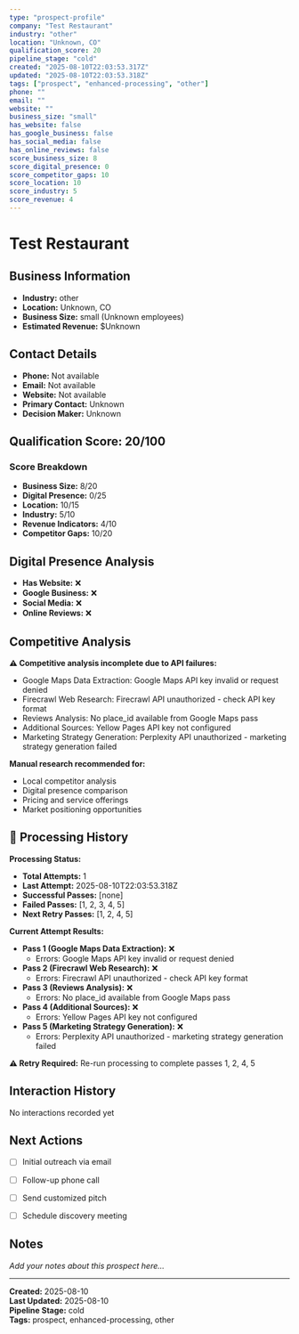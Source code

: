 ```yaml
---
type: "prospect-profile"
company: "Test Restaurant"
industry: "other"
location: "Unknown, CO"
qualification_score: 20
pipeline_stage: "cold"
created: "2025-08-10T22:03:53.317Z"
updated: "2025-08-10T22:03:53.318Z"
tags: ["prospect", "enhanced-processing", "other"]
phone: ""
email: ""
website: ""
business_size: "small"
has_website: false
has_google_business: false
has_social_media: false
has_online_reviews: false
score_business_size: 8
score_digital_presence: 0
score_competitor_gaps: 10
score_location: 10
score_industry: 5
score_revenue: 4
---
```


# Test Restaurant

## Business Information

- **Industry:** other
- **Location:** Unknown, CO
- **Business Size:** small (Unknown employees)
- **Estimated Revenue:** $Unknown


## Contact Details

- **Phone:** Not available
- **Email:** Not available
- **Website:** Not available
- **Primary Contact:** Unknown
- **Decision Maker:** Unknown


## Qualification Score: 20/100

### Score Breakdown
- **Business Size:** 8/20
- **Digital Presence:** 0/25
- **Location:** 10/15
- **Industry:** 5/10
- **Revenue Indicators:** 4/10
- **Competitor Gaps:** 10/20


## Digital Presence Analysis

- **Has Website:** ❌
- **Google Business:** ❌
- **Social Media:** ❌
- **Online Reviews:** ❌


## Competitive Analysis

**⚠️ Competitive analysis incomplete due to API failures:**
- Google Maps Data Extraction: Google Maps API key invalid or request denied
- Firecrawl Web Research: Firecrawl API unauthorized - check API key format
- Reviews Analysis: No place_id available from Google Maps pass
- Additional Sources: Yellow Pages API key not configured
- Marketing Strategy Generation: Perplexity API unauthorized - marketing strategy generation failed

**Manual research recommended for:**
- Local competitor analysis
- Digital presence comparison
- Pricing and service offerings
- Market positioning opportunities


## 🔄 Processing History

**Processing Status:**
- **Total Attempts:** 1
- **Last Attempt:** 2025-08-10T22:03:53.318Z
- **Successful Passes:** [none]
- **Failed Passes:** [1, 2, 3, 4, 5]
- **Next Retry Passes:** [1, 2, 4, 5]

**Current Attempt Results:**
- **Pass 1 (Google Maps Data Extraction):** ❌
  - Errors: Google Maps API key invalid or request denied
- **Pass 2 (Firecrawl Web Research):** ❌
  - Errors: Firecrawl API unauthorized - check API key format
- **Pass 3 (Reviews Analysis):** ❌
  - Errors: No place_id available from Google Maps pass
- **Pass 4 (Additional Sources):** ❌
  - Errors: Yellow Pages API key not configured
- **Pass 5 (Marketing Strategy Generation):** ❌
  - Errors: Perplexity API unauthorized - marketing strategy generation failed

**⚠️ Retry Required:** Re-run processing to complete passes 1, 2, 4, 5


## Interaction History

No interactions recorded yet


## Next Actions

- [ ] Initial outreach via email
- [ ] Follow-up phone call
- [ ] Send customized pitch
- [ ] Schedule discovery meeting


## Notes

_Add your notes about this prospect here..._


---

**Created:** 2025-08-10  
**Last Updated:** 2025-08-10  
**Pipeline Stage:** cold  
**Tags:** prospect, enhanced-processing, other

